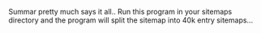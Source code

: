 Summar pretty much says it all.. Run this program in your sitemaps directory and the program will split the sitemap into 40k entry sitemaps...